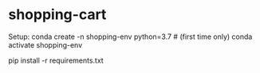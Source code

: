 # shopping-cart

Setup:
conda create -n shopping-env python=3.7 # (first time only)
conda activate shopping-env

pip install -r requirements.txt

